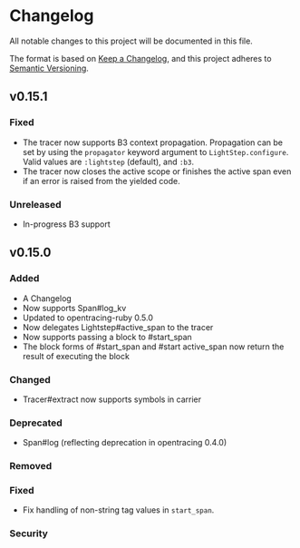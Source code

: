# Changelog
All notable changes to this project will be documented in this file.

The format is based on [Keep a Changelog](https://keepachangelog.com/en/1.0.0/),
and this project adheres to [Semantic Versioning](https://semver.org/spec/v2.0.0.html).

## v0.15.1
### Fixed
- The tracer now supports B3 context propagation. Propagation can be set by using the `propagator` keyword argument to `LightStep.configure`. Valid values are `:lightstep` (default), and `:b3`.
- The tracer now closes the active scope or finishes the active span even if an error is raised from the yielded code.

### Unreleased
- In-progress B3 support

## v0.15.0
### Added
- A Changelog
- Now supports Span#log_kv
- Updated to opentracing-ruby 0.5.0
- Now delegates Lightstep#active_span to the tracer
- Now supports passing a block to #start_span
- The block forms of #start_span and #start active_span now return the result of executing the block

### Changed
- Tracer#extract now supports symbols in carrier

### Deprecated
- Span#log (reflecting deprecation in opentracing 0.4.0)

### Removed

### Fixed
- Fix handling of non-string tag values in `start_span`.

### Security

